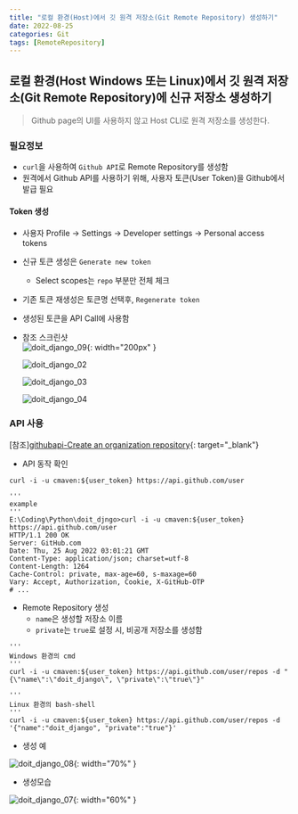 ```yaml
---
title: "로컬 환경(Host)에서 깃 원격 저장소(Git Remote Repository) 생성하기"
date: 2022-08-25
categories: Git
tags: [RemoteRepository]
---
```


로컬 환경(Host Windows 또는 Linux)에서 깃 원격 저장소(Git Remote Repository)에 신규 저장소 생성하기
------

> Github page의 UI를 사용하지 않고 Host CLI로 원격 저장소를 생성한다.

### 필요정보

- `curl`을 사용하여 `Github API`로 Remote Repository를 생성함
- 원격에서 Github API를 사용하기 위해, 사용자 토큰(User Token)을 Github에서 발급 필요  

#### Token 생성  
- 사용자 Profile → Settings → Developer settings → Personal access tokens  
- 신규 토큰 생성은 `Generate new token`
  - Select scopes는 `repo` 부분만 전체 체크
- 기존 토큰 재생성은 토큰명 선택후, `Regenerate token`  
- 생성된 토큰을 API Call에 사용함
- 참조 스크린샷  
  ![doit_django_09](https://user-images.githubusercontent.com/76153041/186601949-d98457be-e591-4cd0-88ba-d1b5afbcdcb3.png){: width="200px" }  

  ![doit_django_02](https://user-images.githubusercontent.com/76153041/186601994-d07dbb55-5450-443e-9862-2e62249a0a4d.png)

  ![doit_django_03](https://user-images.githubusercontent.com/76153041/186602003-bb8e12d7-deb6-463b-a97a-c3a348a4572f.png)  

  ![doit_django_04](https://user-images.githubusercontent.com/76153041/186602019-ec0fa3f2-2ecb-4ee7-9fa4-9c0f6f83ce3a.png)


### API 사용  
[참조][githubapi-Create an organization repository](https://docs.github.com/en/rest/repos/repos#create-an-organization-repository){: target="_blank"}   

- API 동작 확인  

```shell
curl -i -u cmaven:${user_token} https://api.github.com/user

'''
example
'''
E:\Coding\Python\doit_djngo>curl -i -u cmaven:${user_token} https://api.github.com/user
HTTP/1.1 200 OK
Server: GitHub.com
Date: Thu, 25 Aug 2022 03:01:21 GMT
Content-Type: application/json; charset=utf-8
Content-Length: 1264
Cache-Control: private, max-age=60, s-maxage=60
Vary: Accept, Authorization, Cookie, X-GitHub-OTP
# ...
```  

- Remote Repository 생성
  - `name`은 생성할 저장소 이름
  - `private`는 `true`로 설정 시, 비공개 저장소를 생성함

```shell
'''
Windows 환경의 cmd
'''
curl -i -u cmaven:${user_token} https://api.github.com/user/repos -d "{\"name\":\"doit_django\", \"private\":\"true\"}"

'''
Linux 환경의 bash-shell
'''
curl -i -u cmaven:${user_token} https://api.github.com/user/repos -d '{"name":"doit_django", "private":"true"}'
```  
- 생성 예  

![doit_django_08](https://user-images.githubusercontent.com/76153041/186613043-ed07ae08-d5e6-49b8-ad21-f3ef91d5ce19.png){: width="70%" }

- 생성모습  

![doit_django_07](https://user-images.githubusercontent.com/76153041/186612457-9d0a9387-1751-4256-96c8-2cfef27c5f9d.png){: width="60%" }  
